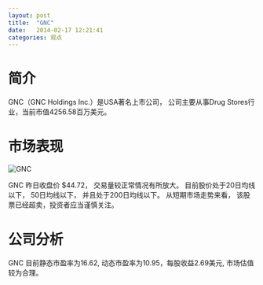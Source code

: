 ```yaml
---
layout: post
title:  "GNC"
date:   2014-02-17 12:21:41
categories: 观点
---
```


# 简介
GNC（GNC Holdings Inc.）是USA著名上市公司，
公司主要从事Drug Stores行业，当前市值4256.58百万美元。

# 市场表现

![GNC](http://finviz.com/chart.ashx?t=GNC&ty=c&ta=1&p=d&s=l)

GNC 昨日收盘价 $44.72，
交易量较正常情况有所放大。
目前股价处于20日均线以下，
50日均线以下，
并且处于200日均线以下。
从短期市场走势来看，
该股票已经超卖，投资者应当谨慎关注。

# 公司分析
GNC 目前静态市盈率为16.62, 动态市盈率为10.95，每股收益2.69美元,
市场估值较为合理。
